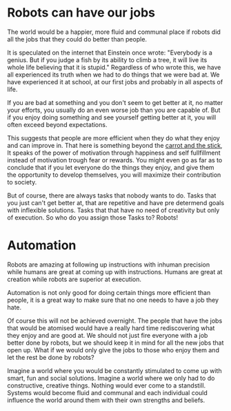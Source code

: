 
# Robots can have our jobs

The world would be a happier, more fluid and communal place if robots did all the jobs that they could do better than people.

It is speculated on the internet that Einstein once wrote: "Everybody is a genius. But if you judge a fish by its ability to climb a tree, it will live its whole life believing that it is stupid." Regardless of who wrote this, we have all experienced its truth when we had to do things that we were bad at. We have experienced it at school, at our first jobs and probably in all aspects of life.

If you are bad at something and you don't seem to get better at it, no matter your efforts, you usually do an even worse job than you are capable of. But if you enjoy doing something and see yourself getting better at it, you will often exceed beyond expectations.

This suggests that people are more efficient when they do what they enjoy and can improve in. That here is something beyond the [carrot and the stick](https://en.wikipedia.org/wiki/Carrot_and_stick), It speaks of the power of motivation through happiness and self fullfillment instead of motivation trough fear or rewards. You might even go as far as to conclude that if  you let everyone do the things they enjoy, and give them the opportunity to develop themselves, you will maximize their contribution to society.

But of course, there are always tasks that nobody wants to do. Tasks that you just can't get better at, that are repetitive and have pre determend goals with inflexible solutions. Tasks that that have no need of creativity but only of execution. So who do you assign those Tasks to? Robots!

# Automation
Robots are amazing at following up instructions with inhuman precision while humans are great at coming up with instructions. Humans are great at creation while robots are superior at execution.

Automation is not only good for doing certain things more efficient than people, it is a great way to make sure that no one needs to have a job they hate.

Of course this will not be achieved overnight. The people that have the jobs that would be atomised would have a really hard time rediscovering what they enjoy and are good at. We should not just fire everyone with a job better done by robots, but we should keep it in mind for all the new jobs that open up. What if we would only give the jobs to those who enjoy them and let the rest be done by robots?

Imagine a world where you would be constantly stimulated to come up with smart, fun and social solutions. Imagine a world where we only had to do constructive, creative things. Nothing would ever come to a standstill. Systems would become fluid and communal and each individual could influence the world around them with their own strengths and beliefs.
